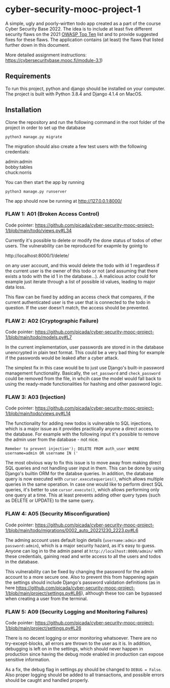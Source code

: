# cyber-security-mooc-project-1

A simple, ugly and poorly-wirtten todo app created as a part of the course Cyber Security Base 2022. The idea is to include at least five different security flaws on the 2021 [OWASP Top Ten](https://owasp.org/www-project-top-ten/) list and to provide suggested fixes for these flaws. The application contains (at least) the flaws that listed further down in this document.

More detailed assignment instructions: https://cybersecuritybase.mooc.fi/module-3.1)

## Requirements

To run this project, python and django should be installed on your computer. The project is built with Python 3.8.4 and Django 4.1.4 on MacOS.

## Installation

Clone the repository and run the following command in the root folder of the project in order to set up the database

`python3 manage.py migrate`

The migration should also create a few test users with the following credentials:

admin:admin      
bobby:tables     
chuck:norris      

You can then start the app by running 

`python3 manage.py runserver`

The app should now be running at http://127.0.0.1:8000/


### FLAW 1: A01 (Broken Access Control)

Code pointer: https://github.com/picada/cyber-security-mooc-project-1/blob/main/todo/views.py#L34

Currently it's possible to delete or modify the done status of todos of other users. The vulnerability can be reproduced for exapmle by gointg to

http://localhost:8000/1/delete/

on any user account, and this would delete the todo with id 1 regardless if the current user is the owner of this todo or not (and assuming that there exists a todo with the id 1 in the database...). A malicious actor could for example just iterate through a list of possible id values, leading to major data loss.

This flaw can be fixed by adding an access check that compares, if the current authenticated user is the user that is connected to the todo in question. If the user doesn't match, the access should be prevented.

### FLAW 2: A02 (Cryptographic Failure)

Code pointer: https://github.com/picada/cyber-security-mooc-project-1/blob/main/todo/models.py#L7

In the current implementation, user passwords are stored in in the database unencrypted in plain text format. This could be a very bad thing for example if the passwords would be leaked after a cyber attack.

The simplest fix in this case would be to just use Django's built-in password management functionality. Basically, the `set_password` and `check_password` could be removed from the file, in whcih case the model would fall back to using the ready-made functionalities for hashing and other password logic.

### FLAW 3: A03 (Injection)

Code pointer: https://github.com/picada/cyber-security-mooc-project-1/blob/main/todo/views.py#L14


The functionality for adding new todos is vulnerable to SQL injections, which is a major issue as it provides practically anyone a direct access to the database. For example with the following input it's possible to remove the admin user from the database - not nice.

```Remeber to prevent injection'); DELETE FROM auth_user WHERE username=admin OR username IN ('```

The most obvious way to fix this issue is to move away from making direct SQL queries and not handling user input in them. This can be done by using Django's builtin ORM for the databse queries. In addition, the database query is now executed with `cursor.executequeries()`, which allows multiple queries in the same operation. In case one would like to perform direct SQL queries, it's better to use `cursor.execute()`, which allows performing only one query at a time. This at least prevents adding other query types (such as DELETE or UPDATE) to the same query.

### FLAW 4: A05 (Security Misconfiguration)

Code pointer: https://github.com/picada/cyber-security-mooc-project-1/blob/main/todo/migrations/0002_auto_20221230_2223.py#L6

The adming account uses default login details (`username:admin` and `password:admin`), which is a major security hazard, as it's easy to guess. Anyone can log in to the admin panel at `http://localhost:8000/admin/` with these credentials, gaining read and write access to all the users and todos in the database.

This vulnerability can be fixed by changing the password for the admin account to a more secure one. Also to prevent this from happening again the settings should include Django's password validation definitions (as in here https://github.com/picada/cyber-security-mooc-project-1/blob/main/project/settings.py#L86), although these too can be bypassed when creating a user from the terminal.

### FLAW 5: A09 (Security Logging and Monitoring Failures)

Code pointer: https://github.com/picada/cyber-security-mooc-project-1/blob/main/project/settings.py#L26

There is no decent logging or error monitoring whatsoever. There are no try-except-blocks, all errors are thrown to the user as it is. In addition, debugging is left on in the settings, which should never happen in production since having the debug mode enabled in production can expose sensitive information. 

As a fix, the debug flag in settings.py should be changed to `DEBUG = False`. Also proper logging should be added to all transactions, and possible errors should be caught and handled properly.

